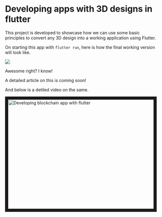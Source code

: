 # Developing apps with 3D designs in flutter

This project is developed to showcase how we can use some basic principles to convert any 3D design into a working application using Flutter.

On starting this app with `flutter run`, here is how the final working version will look like.

![](https://github.com/manaspratap/flutter_3d/blob/main/readme_assets/app_demo.gif)

Awesome right? I know!

A detailed article on this is coming soon!

And below is a detiled video on the same.

<a href="https://www.youtube.com/watch?v=D6T4rzbo0Q4" target="_blank"><img src="http://img.youtube.com/vi/D6T4rzbo0Q4/0.jpg" 
alt="Developing blockchain app with flutter" width="480" height="360" border="10" /></a>
